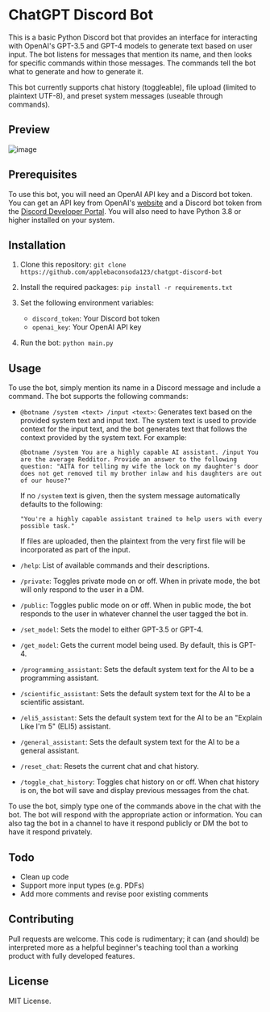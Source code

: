 # ChatGPT Discord Bot

This is a basic Python Discord bot that provides an interface for interacting with OpenAI's GPT-3.5 and GPT-4 models to generate text based on user input. The bot listens for messages that mention its name, and then looks for specific commands within those messages. The commands tell the bot what to generate and how to generate it.

This bot currently supports chat history (toggleable), file upload (limited to plaintext UTF-8), and preset system messages (useable through commands).

## Preview

![image](https://user-images.githubusercontent.com/125412472/231365157-3da73bf9-96c2-46f3-9d97-fc44fc7ab017.png)

## Prerequisites

To use this bot, you will need an OpenAI API key and a Discord bot token. You can get an API key from OpenAI's [website](https://openai.com/api/) and a Discord bot token from the [Discord Developer Portal](https://discord.com/developers/applications). You will also need to have Python 3.8 or higher installed on your system.

## Installation

1. Clone this repository: `git clone https://github.com/applebaconsoda123/chatgpt-discord-bot`
2. Install the required packages: `pip install -r requirements.txt`
3. Set the following environment variables:

    - `discord_token`: Your Discord bot token
    - `openai_key`: Your OpenAI API key
4. Run the bot: `python main.py`

## Usage

To use the bot, simply mention its name in a Discord message and include a command. The bot supports the following commands:

- `@botname /system <text> /input <text>`: Generates text based on the provided system text and input text. The system text is used to provide context for the input text, and the bot generates text that follows the context provided by the system text. For example:

    ```
    @botname /system You are a highly capable AI assistant. /input You are the average Redditor. Provide an answer to the following question: "AITA for telling my wife the lock on my daughter's door does not get removed til my brother inlaw and his daughters are out of our house?"
    ``` 
    If no `/system` text is given, then the system message automatically defaults to the following: 
    ```
    "You're a highly capable assistant trained to help users with every possible task."
    ```
    If files are uploaded, then the plaintext from the very first file will be incorporated as part of the input.
    
- `/help`:  List of available commands and their descriptions.

- `/private`: Toggles private mode on or off. When in private mode, the bot will only respond to the user in a DM.

- `/public`: Toggles public mode on or off. When in public mode, the bot responds to the user in whatever channel the user tagged the bot in.

- `/set_model`: Sets the model to either GPT-3.5 or GPT-4.

- `/get_model`: Gets the current model being used. By default, this is GPT-4.

- `/programming_assistant`: Sets the default system text for the AI to be a programming assistant.

- `/scientific_assistant`: Sets the default system text for the AI to be a scientific assistant.

- `/eli5_assistant`: Sets the default system text for the AI to be an "Explain Like I'm 5" (ELI5) assistant.

- `/general_assistant`: Sets the default system text for the AI to be a general assistant.

- `/reset_chat`: Resets the current chat and chat history.

- `/toggle_chat_history`: Toggles chat history on or off. When chat history is on, the bot will save and display previous messages from the chat. 

To use the bot, simply type one of the commands above in the chat with the bot. The bot will respond with the appropriate action or information. You can also tag the bot in a channel to have it respond publicly or DM the bot to have it respond privately.

## Todo

- Clean up code
- Support more input types (e.g. PDFs)
- Add more comments and revise poor existing comments

## Contributing

Pull requests are welcome. This code is rudimentary; it can (and should) be interpreted more as a helpful beginner's teaching tool than a working product with fully developed features.

## License

MIT License.
